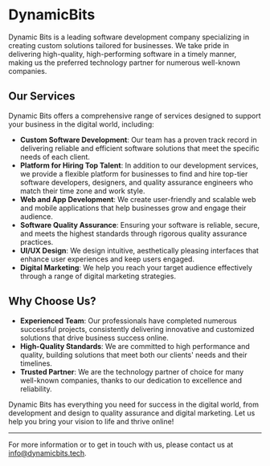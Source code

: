 
# DynamicBits
Dynamic Bits is a leading software development company specializing in creating custom solutions tailored for businesses. We take pride in delivering high-quality, high-performing software in a timely manner, making us the preferred technology partner for numerous well-known companies.


## Our Services
Dynamic Bits offers a comprehensive range of services designed to support your business in the digital world, including:
- **Custom Software Development**: Our team has a proven track record in delivering reliable and efficient software solutions that meet the specific needs of each client.
- **Platform for Hiring Top Talent**: In addition to our development services, we provide a flexible platform for businesses to find and hire top-tier software developers, designers, and quality assurance engineers who match their time zone and work style.
- **Web and App Development**: We create user-friendly and scalable web and mobile applications that help businesses grow and engage their audience.
- **Software Quality Assurance**: Ensuring your software is reliable, secure, and meets the highest standards through rigorous quality assurance practices.
- **UI/UX Design**: We design intuitive, aesthetically pleasing interfaces that enhance user experiences and keep users engaged.
- **Digital Marketing**: We help you reach your target audience effectively through a range of digital marketing strategies.

## Why Choose Us?
- **Experienced Team**: Our professionals have completed numerous successful projects, consistently delivering innovative and customized solutions that drive business success online.
- **High-Quality Standards**: We are committed to high performance and quality, building solutions that meet both our clients' needs and their timelines.
- **Trusted Partner**: We are the technology partner of choice for many well-known companies, thanks to our dedication to excellence and reliability.

Dynamic Bits has everything you need for success in the digital world, from development and design to quality assurance and digital marketing. Let us help you bring your vision to life and thrive online!

---

For more information or to get in touch with us, please contact us at [info@dynamicbits.tech](mailto:info@dynamicbits.tech).
